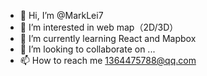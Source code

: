 - 👋 Hi, I’m @MarkLei7
- 👀 I’m interested in web map（2D/3D）
- 🌱 I’m currently learning React and Mapbox
- 💞️ I’m looking to collaborate on ...
- 📫 How to reach me 1364475788@qq.com

<!---
MarkLei7/MarkLei7 is a ✨ special ✨ repository because its `README.md` (this file) appears on your GitHub profile.
You can click the Preview link to take a look at your changes.
--->
